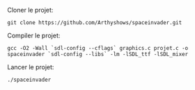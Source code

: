 Cloner le projet:

```git clone https://github.com/Arthyshows/spaceinvader.git```

Compiler le projet:

```gcc -O2 -Wall `sdl-config --cflags` graphics.c projet.c -o spaceinvader `sdl-config --libs` -lm -lSDL_ttf -lSDL_mixer```

Lancer le projet:

```./spaceinvader```
